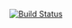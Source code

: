 [![Build Status](https://duochen.visualstudio.com/AzurePipelineProject/_apis/build/status/duochen.pipelines-java?branchName=master)](https://duochen.visualstudio.com/AzurePipelineProject/_build/latest?definitionId=2&branchName=master)
